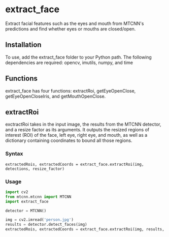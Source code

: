 # extract_face
Extract facial features such as the eyes and mouth from MTCNN's predictions and find whether eyes or mouths are closed/open.
## Installation
To use, add the extract_face folder to your Python path. The following dependencies are required: opencv, imutils, numpy, and time
## Functions
extract_face has four functions: extractRoi, getEyeOpenClose, getEyeOpenCloseIris, and getMouthOpenClose.
## extractRoi
exctractRoi takes in the input image, the results from the MTCNN detector, and a resize factor as its arguments. It outputs the resized regions of interest (ROI) of the face, left eye, right eye, and mouth, as well as a dictionary containing coordinates to bound all those regions.
### Syntax
`extractedRois, extractedCoords = extract_face.extractRoi(img, detections, resize_factor)` 
### Usage
```python
import cv2
from mtcnn.mtcnn import MTCNN
import extract_face

detector = MTCNN()

img = cv2.imread('person.jpg')
results = detector.detect_faces(img)
extractedRois, extractedCoords = extract_face.extractRoi(img, results, 250)
```
